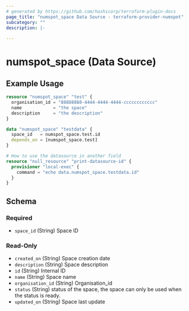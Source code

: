 ```yaml
---
# generated by https://github.com/hashicorp/terraform-plugin-docs
page_title: "numspot_space Data Source - terraform-provider-numspot"
subcategory: ""
description: |-
  
---
```


# numspot_space (Data Source)



## Example Usage

```terraform
resource "numspot_space" "test" {
  organisation_id = "88888888-4444-4444-4444-cccccccccccc"
  name            = "the space"
  description     = "the description"
}

data "numspot_space" "testdata" {
  space_id   = numspot_space.test.id
  depends_on = [numspot_space.test]
}

# How to use the datasource in another field
resource "null_resource" "print-datasource-id" {
  provisioner "local-exec" {
    command = "echo data.numspot_space.testdata.id"
  }
}
```

<!-- schema generated by tfplugindocs -->
## Schema

### Required

- `space_id` (String) Space ID

### Read-Only

- `created_on` (String) Space creation date
- `description` (String) Space description
- `id` (String) Internal ID
- `name` (String) Space name
- `organisation_id` (String) Organisation_id
- `status` (String) status of the space, the space can only be used when the status is ready.
- `updated_on` (String) Space last update
